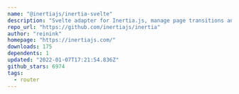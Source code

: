 ```yaml
---
name: "@inertiajs/inertia-svelte"
description: "Svelte adapter for Inertia.js, manage page transitions and data."
repo_url: "https://github.com/inertiajs/inertia"
author: "reinink"
homepage: "https://inertiajs.com/"
downloads: 175
dependents: 1
updated: "2022-01-07T17:21:54.836Z"
github_stars: 6974
tags: 
  - router
---
```

